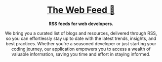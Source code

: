 <div align="center">
  <h1 align="center"><a href="https://www.web-feed.dev">The Web Feed 🏫</a></h1>
  <strong align="center">
    RSS feeds for web developers.
  </strong>
  <p>
    We bring you a curated list of blogs and resources, delivered through RSS, so you can effortlessly stay up to date with the latest trends, insights, and best practices. Whether you're a seasoned developer or just starting your coding journey, our application empowers you to access a wealth of valuable information, saving you time and effort in staying informed. 
  </p>
</div>
